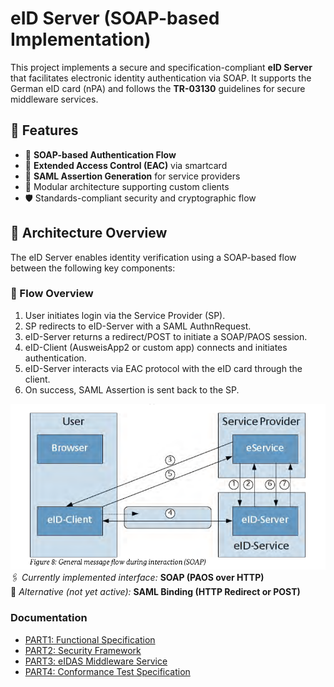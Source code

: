 # eID Server (SOAP-based Implementation)

This project implements a secure and specification-compliant **eID Server** that facilitates electronic identity authentication via SOAP. It supports the German eID card (nPA) and follows the **TR-03130** guidelines for secure middleware services.

## 📌 Features

- 🧾 **SOAP-based Authentication Flow**
- 🔐 **Extended Access Control (EAC)** via smartcard
- 📄 **SAML Assertion Generation** for service providers
- 🧩 Modular architecture supporting custom clients
- 🛡️ Standards-compliant security and cryptographic flow

## 🧱 Architecture Overview

The eID Server enables identity verification using a SOAP-based flow between the following key components:

### 🔁 Flow Overview

1. User initiates login via the Service Provider (SP).
2. SP redirects to eID-Server with a SAML AuthnRequest.
3. eID-Server returns a redirect/POST to initiate a SOAP/PAOS session.
4. eID-Client (AusweisApp2 or custom app) connects and initiates authentication.
5. eID-Server interacts via EAC protocol with the eID card through the client.
6. On success, SAML Assertion is sent back to the SP.

![interaction](/assets/interaction.png)
🖇️ _Currently implemented interface:_ **SOAP (PAOS over HTTP)**  
🧩 _Alternative (not yet active):_ **SAML Binding (HTTP Redirect or POST)**

### Documentation

- [PART1: Functional Specification ](https://www.google.com/url?sa=t&source=web&rct=j&opi=89978449&url=https://www.bsi.bund.de/SharedDocs/Downloads/DE/BSI/Publikationen/TechnischeRichtlinien/TR03130/TR-03130_TR-eID-Server_Part1.pdf%3F__blob%3DpublicationFile%26v%3D3&ved=2ahUKEwi8h_6JmfOLAxVyh_0HHTUBDGQQFnoECBcQAQ&usg=AOvVaw2B5V0hVmpZOFd66L2rIZma)
- [PART2: Security Framework](https://www.google.com/url?sa=t&source=web&rct=j&opi=89978449&url=https://www.bsi.bund.de/SharedDocs/Downloads/DE/BSI/Publikationen/TechnischeRichtlinien/TR03130/TR-03130_TR-eID-Server_Part2.pdf%3F__blob%3DpublicationFile%26v%3D1&ved=2ahUKEwjVjKPll_OLAxV4h_0HHZwILwIQFnoECBIQAQ&usg=AOvVaw2aqgwqEugxgDRt5vKJPYbA)
- [PART3: eIDAS Middleware Service](https://www.google.com/url?sa=t&source=web&rct=j&opi=89978449&url=https://www.bsi.bund.de/SharedDocs/Downloads/DE/BSI/Publikationen/TechnischeRichtlinien/TR03130/TR-03130_TR-eID-Server_Part3.pdf%3F__blob%3DpublicationFile%26v%3D3&ved=2ahUKEwi05svemfOLAxWq9QIHHbULA7cQFnoECBQQAQ&usg=AOvVaw2dKYFkKYEft2YHrgvPpoEs)
- [PART4: Conformance Test Specification](https://www.google.com/url?sa=t&source=web&rct=j&opi=89978449&url=https://www.bsi.bund.de/SharedDocs/Downloads/DE/BSI/Publikationen/TechnischeRichtlinien/TR03130/TR-03130_TR-eID-Server_Part4.pdf%3F__blob%3DpublicationFile%26v%3D3&ved=2ahUKEwjz5LeBmvOLAxWA1QIHHeaaOs0QFnoECBIQAQ&usg=AOvVaw2H0mqv1Vbwug876oGm7WD-)
